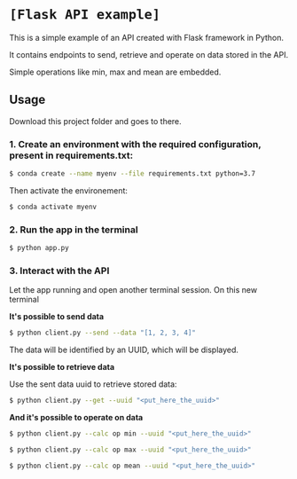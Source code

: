 # `[Flask API example]`

This is a simple example of an API created with Flask framework in Python.

It contains endpoints to send, retrieve and operate on data
stored in the API.

Simple operations like min, max and mean are embedded.

## Usage

Download this project folder and goes to there.

### 1. Create an environment with the required configuration, present in requirements.txt:

```bash
$ conda create --name myenv --file requirements.txt python=3.7
```

Then activate the environement:

```bash
$ conda activate myenv
```

### 2. Run the app in the terminal

```bash
$ python app.py
```

### 3. Interact with the API

Let the app running and open another terminal session. On this new terminal

**It's possible to send data**

```bash
$ python client.py --send --data "[1, 2, 3, 4]"
```

The data will be identified by an UUID, which will be displayed.

**It's possible to retrieve data**

Use the sent data uuid to retrieve stored data:

```bash
$ python client.py --get --uuid "<put_here_the_uuid>"
```

**And it's possible to operate on data**

```bash
$ python client.py --calc op min --uuid "<put_here_the_uuid>"

$ python client.py --calc op max --uuid "<put_here_the_uuid>"

$ python client.py --calc op mean --uuid "<put_here_the_uuid>"
```

